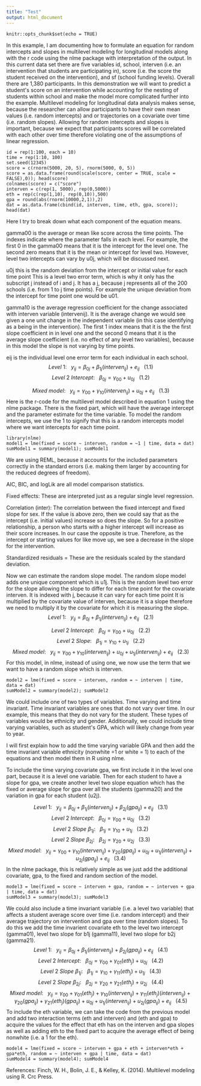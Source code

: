 ```yaml
---
title: "Test"
output: html_document
---
```


```{r setup, include=FALSE}
knitr::opts_chunk$set(echo = TRUE)
```
In this example, I am documenting how to formulate an equation for random intercepts and slopes in multilevel modeling for longitudinal models along with the r code using the nlme package with interpretation of the output.  In this current data set there are five variables id, school, interven (i.e. an intervention that students are participating in), score (i.e. the score the student received on the intervention), and sf (school funding levels).    Overall there are 1,380 participants.  In this demonstration we will want to predict a student's score on an intervention while accounting for the nesting of students within school and make the model more complicated further into the example.  Multilevel modeling for longitudinal data analysis makes sense, because the researcher can allow participants to have their own mean values (i.e. random intercepts) and or trajectories on a covariate over time (i.e. random slopes).  Allowing for random intercepts and slopes is important, because we expect that participants scores will be correlated with each other over time therefore violating one of the assumptions of linear regression.  
```{r}
id = rep(1:100, each = 10)
time = rep(1:10, 100)
set.seed(12345)
score = c(rnorm(5000, 20, 5), rnorm(5000, 0, 5))
score = as.data.frame(round(scale(score, center = TRUE, scale = FALSE),0)); head(score)
colnames(score) = c("score")
interven = c(rep(1, 5000), rep(0,5000))
eth = rep(c(rep(1,10), rep(0,10)),500)
gpa = round(abs(rnorm(10000,2,1)),2)
dat = as.data.frame(cbind(id, interven, time, eth, gpa, score)); head(dat)
```
Here I try to break down what each component of the equation means.

gamma00 is the average or mean like score across the time points.  The indexes indicate where the parameter falls in each level.  For example, the first 0 in the gamma00 means that it is the intercept for the level one.  The second zero means that it is the mean or intercept for level two.  However, level two intercepts can vary by u0j, which will be discussed next. 

u0j this is the random deviation from the intercept or initial value for each time point  This is a level two error term, which is why it only has the subscript j instead of i and j.  It has a j, because j represents all of the 200 schools (i.e. from 1 to j time points).  For example the unique deviation from the intercept for time point one would be u01.  

gamma10 is the average regression coefficient for the change associated with interven variable (intervenij).  It is the average change we would see given a one unit change in the independent variable (in this case identifying as a being in the intervention).  The first 1 index means that it is the the first slope coefficient in in level one and the second 0 means that it is the average slope coefficient (i.e. no effect of any level two variables), because in this model the slope is not varying by time points.   

eij is the individual level one error term for each individual in each school. 
$$ Level~1:~~~{y_{ij} = \beta_{0j} + \beta_{1j}(interven_{ij}) + e_{ij}}~~~ (1.1)$$
$$ Level~2~Intercept:~~~{\beta_{0j} = \gamma_{00} + u_{0j}} ~~~ (1.2)$$

$$Mixed~model: ~~~{y_{ij} = \gamma_{00} + \gamma_{10}(interven_{ij}) + u_{0j} + e_{ij}} ~~~(1.3)$$
Here is the r-code for the multilevel model described in equation 1 using the nlme package.  There is the fixed part, which will have the average intercept and the parameter estimate for the time variable. To model the random intercepts, we use the 1 to signify that this is a random intercepts model where we want intercepts for each time point.   
```{r}
library(nlme)
model1 = lme(fixed = score ~ interven, random = ~1 | time, data = dat)
sumModel1 = summary(model1); sumModel1
```
We are using REML, because it accounts for the included parameters correctly in the standard errors (i.e. making them larger by accounting for the reduced degrees of freedom). 

AIC, BIC, and logLik are all model comparison statistics.

Fixed effects: These are interpreted just as a regular single level regression.

Correlation (inter): The correlation between the fixed intercept and fixed slope for sex.  If the value is above zero, then we could say that as the intercept (i.e. initial values) increase so does the slope.  So for a positive relationship, a person who starts with a higher intercept will increase as their score increases.  In our case the opposite is true.  Therefore, as the intercept or starting values for like move up, we see a decrease in the slope for the intervention.

Standardized residuals = These are the residuals scaled by the standard deviation.

Now we can estimate the random slope model.   The random slope model adds one unique component which is u1j.  This is the random level two error for the slope allowing the slope to differ for each time point for the covariate interven.  It is indexed with j, because it can vary for each time point  It is multiplied by the covariate value of interven, because it is a slope therefore we need to multiply it by the covariate for which it is measuring the slope.
$$ Level~1:~~~{y_{ij} = \beta_{0j} + \beta_{1j}(interven_{ij}) + e_{ij}}~~~ (2.1)$$

$$ Level~2~Intercept:~~~{\beta_{0j} = \gamma_{00} + u_{0j}} ~~~ (2.2)$$
$$ Level~2~Slope:~~~{\beta_{1j} = \gamma_{10} + u_{1j}} ~~~ (2.2)$$
$$ Mixed~model:~~~{y_{ij} = \gamma_{00} + \gamma_{10}(interven_{ij}) +u_{0j} + u_{1j}(interven_{ij}) + e_{ij}}~~~ (2.3)$$
For this model, in nlme, instead of using one, we now use the term that we want to have a random slope which is interven.
```{r}
model2 = lme(fixed = score ~ interven, random = ~ interven | time, data = dat)
sumModel2 = summary(model2); sumModel2
```
We could include one of two types of variables.  Time varying and time invariant.  Time invariant variables are ones that do not vary over time.  In our example, this means that they do not vary for the student.  These types of variables would be ethnicity and gender.  Additionally, we could include time varying variables, such as student's GPA, which will likely change from year to year.

I will first explain how to add the time varying variable GPA and then add the time invariant variable ethnicity (nonwhite =1 or white = 1) to each of the equations and then model them in R using nlme.

To include the time varying covariate gpa, we first include it in the level one part, because it is a level one variable.  Then for each student to have a slope for gpa, we create another level two slope equation which has the fixed or average slope for gpa over all the students (gamma20) and the variation in gpa for each student (u2j).

$$ Level~1:~~~{y_{ij} = \beta_{0j} + \beta_{1j}(interven_{ij}) +\beta_{2j}(gpa_{ij}) + e_{ij}}~~~ (3.1)$$
$$ Level~2~Intercept:~~~{\beta_{0j} = \gamma_{00} + u_{0j}} ~~~ (3.2)$$
$$ Level~2~Slope~\beta_{1j}:~~~{\beta_{1j} = \gamma_{10} + u_{1j}} ~~~ (3.2)$$
$$ Level~2~Slope~\beta_{2j}:~~~{\beta_{2j} = \gamma_{20} + u_{2j}} ~~~ (3.3)$$
$$ Mixed~model:~~~{y_{ij} = \gamma_{00} + \gamma_{10}(interven_{ij}) +\gamma_{20}(gpa_{ij}) +u_{0j} + u_{1j}(interven_{ij}) +u_{2j}(gpa_{ij}) + e_{ij}}~~~ (3.4)$$
In the nlme package, this is relatively simple as we just add the additional covariate, gpa, to the fixed and random section of the model.
```{r}
model3 = lme(fixed = score ~ interven + gpa, random = ~ interven + gpa | time, data = dat)
sumModel3 = summary(model3); sumModel3
```
We could also include a time invariant variable (i.e. a level two variable) that affects a student average score over time (i.e. random intercept) and their average trajectory on intervention and gpa over time (random slopes).  To do this we add the time invarient covariate eth to the level two intercept (gamma01), level two slope for b1j (gamma11), level two slope for b2j (gamma21).
$$ Level~1:~~~{y_{ij} = \beta_{0j} + \beta_{1j}(interven_{ij}) +\beta_{2j}(gpa_{ij}) + e_{ij}}~~~ (4.1)$$
$$ Level~2~Intercept:~~~{\beta_{0j} = \gamma_{00} +\gamma_{01}(eth_{j})+ u_{0j}} ~~~ (4.2)$$
$$ Level~2~Slope~\beta_{1j}:~~~{\beta_{1j} = \gamma_{10} +\gamma_{11}(eth_{j}) + u_{1j}} ~~~ (4.3)$$
$$ Level~2~Slope~\beta_{2j}:~~~{\beta_{2j} = \gamma_{20}+ \gamma_{21}(eth_{j}) + u_{2j}} ~~~ (4.4)$$
$$ Mixed~model:~~~{y_{ij} = \gamma_{00} + \gamma_{01}(eth_{j})+ \gamma_{10}(interven_{ij}) + \gamma_{11}(eth_{j})(interven_{ij})  +\gamma_{20}(gpa_{ij}) + \gamma_{21}(eth_{j})(gpa_{ij}) +u_{0j} + u_{1j}(interven_{ij}) +u_{2j}(gpa_{ij}) + e_{ij}}~~~ (4.5)$$
To include the eth variable, we can take the code from the previous model and add two interaction terms (eth and interven) and (eth and gpa) to acquire the values for the effect that eth has on the interven and gpa slopes as well as adding eth to the fixed part to acquire the average effect of being nonwhite (i.e. a 1 for the eth).
```{r}
model4 = lme(fixed = score ~ interven + gpa + eth + interven*eth + gpa*eth, random = ~ interven + gpa | time, data = dat)
sumModel4 = summary(model4); sumModel4
```


References:
Finch, W. H., Bolin, J. E., & Kelley, K. (2014). Multilevel modeling using R. Crc Press.

